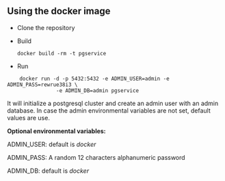 ## Using the docker image
    
* Clone the repository

* Build
 
  ```docker build -rm -t pgservice```

* Run

```
    docker run -d -p 5432:5432 -e ADMIN_USER=admin -e ADMIN_PASS=rewrue38i3 \
                -e ADMIN_DB=admin pgservice
```

It will initialize a postgresql cluster and create an admin user with an admin
database. In case the admin environmental variables are not set, default values are use.

__Optional environmental variables:__

ADMIN_USER: default is *docker*

ADMIN_PASS: A random 12 characters alphanumeric  password

ADMIN_DB: default is *docker*

